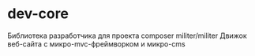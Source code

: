 # dev-core
Библиотека разработчика для проекта composer militer/militer Движок веб-сайта с микро-mvc-фреймворком и микро-cms

